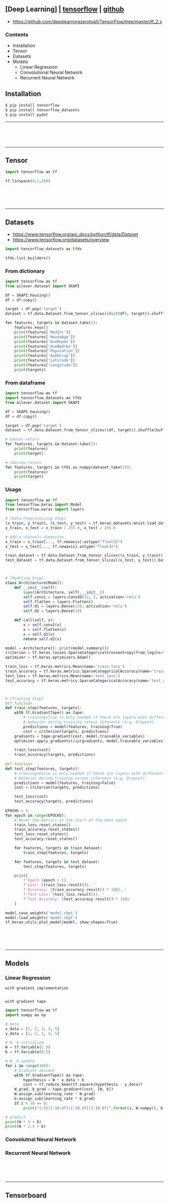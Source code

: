 ## [Deep Learning] | [tensorflow](https://www.tensorflow.org/api_docs/python/) | [github](https://github.com/tensorflow/tensorflow/tree/master/tensorflow/python)
- https://github.com/deeplearningzerotoall/TensorFlow/tree/master/tf_2.x

### Contents
- Installation
- Tensor
- Datasets
- Models
    - Linear Regression
    - Convolutional Neural Network
    - Recurrent Neural Network 

## Installation
```bash
$ pip install tensorflow
$ pip install tensorflow_datasets
$ pip install pydot
```

---

<br><br><br>

---

## Tensor

```python
import tensorflow as tf

tf.linspace(0,1,100)
```

<br><br><br>


---

## Datasets
- https://www.tensorflow.org/api_docs/python/tf/data/Dataset
- https://www.tensorflow.org/datasets/overview

```python
import tensorflow_datasets as tfds

tfds.list_builders()
```

### From dictionary
```python
import tensorflow as tf
from ailever.dataset import SKAPI

df = SKAPI.housing()
df = df.copy()

target = df.pop('target')
dataset = tf.data.Dataset.from_tensor_slices((dict(df), target)).shuffle(buffer_size=df.shape[0]).batch(5)

for features, targets in dataset.take(1):
    features.keys()
    print(features['MedInc'])
    print(features['HouseAge'])
    print(features['AveRooms'])
    print(features['AveBedrms'])
    print(features['Population'])
    print(features['AveOccup'])
    print(features['Latitude'])
    print(features['Longitude'])
    print(targets)
```
### From dataframe
```python
import tensorflow as tf
import tensorflow_datasets as tfds
from ailever.dataset import SKAPI

df = SKAPI.housing()
df = df.copy()

target = df.pop('target')
dataset = tf.data.Dataset.from_tensor_slices((df, target)).shuffle(buffer_size=df.shape[0]).batch(5)

# tensor-return
for features, targets in dataset.take(1):
    print(features)
    print(target)

# ndarray-return    
for features, targets in tfds.as_numpy(dataset.take(1)):
    print(features)
    print(target)    
```


### Usage
```python
import tensorflow as tf
from tensorflow.keras import Model
from tensorflow.keras import layers

# [Data-Preprocessing Step]
(x_train, y_train), (x_test, y_test) = tf.keras.datasets.mnist.load_data()
x_train, x_test = x_train / 255.0, x_test / 255.0

# Add a channels dimension
x_train = x_train[..., tf.newaxis].astype("float32")
x_test = x_test[..., tf.newaxis].astype("float32")

train_dataset = tf.data.Dataset.from_tensor_slices((x_train, y_train)).shuffle(10000).batch(32)
test_dataset = tf.data.Dataset.from_tensor_slices((x_test, y_test)).batch(32)



# [Modeling Step]
class Architecture(Model):
    def __init__(self):
        super(Architecture, self).__init__()
        self.conv1 = layers.Conv2D(32, 3, activation='relu')
        self.flatten = layers.Flatten()
        self.d1 = layers.Dense(128, activation='relu')
        self.d2 = layers.Dense(10)

    def call(self, x):
        x = self.conv1(x)
        x = self.flatten(x)
        x = self.d1(x)
        return self.d2(x)

model = Architecture(); print(model.summary())
criterion = tf.keras.losses.SparseCategoricalCrossentropy(from_logits=True)
optimizer = tf.keras.optimizers.Adam()

train_loss = tf.keras.metrics.Mean(name='train_loss')
train_accuracy = tf.keras.metrics.SparseCategoricalAccuracy(name='train_accuracy')
test_loss = tf.keras.metrics.Mean(name='test_loss')
test_accuracy = tf.keras.metrics.SparseCategoricalAccuracy(name='test_accuracy')



# [Training Step]
@tf.function
def train_step(features, targets):
    with tf.GradientTape() as tape:
        # training=True is only needed if there are layers with different
        # behavior during training versus inference (e.g. Dropout).
        predictions = model(features, training=True)
        cost = criterion(targets, predictions)
    gradients = tape.gradient(cost, model.trainable_variables)
    optimizer.apply_gradients(zip(gradients, model.trainable_variables))

    train_loss(cost)
    train_accuracy(targets, predictions)
    
@tf.function
def test_step(features, targets):
    # training=False is only needed if there are layers with different
    # behavior during training versus inference (e.g. Dropout).
    predictions = model(features, training=False)
    cost = criterion(targets, predictions)

    test_loss(cost)
    test_accuracy(targets, predictions)
    
EPOCHS = 5
for epoch in range(EPOCHS):
    # Reset the metrics at the start of the next epoch
    train_loss.reset_states()
    train_accuracy.reset_states()
    test_loss.reset_states()
    test_accuracy.reset_states()

    for features, targets in train_dataset:
        train_step(features, targets)

    for features, targets in test_dataset:
        test_step(features, targets)

    print(
        f'Epoch {epoch + 1}, '
        f'Loss: {train_loss.result()}, '
        f'Accuracy: {train_accuracy.result() * 100}, '
        f'Test Loss: {test_loss.result()}, '
        f'Test Accuracy: {test_accuracy.result() * 100}'
    )

model.save_weights('model.ckpt')
model.load_weights('model.ckpt')
tf.keras.utils.plot_model(model, show_shapes=True)
```

<br><br><br>

---


## Models
### Linear Regression
`with gradient implementation`
```python

```
`with gradient tape`
```python
import tensorflow as tf
import numpy as np

# Data
x_data = [1, 2, 3, 4, 5]
y_data = [1, 2, 3, 4, 5]

# W, b initialize
W = tf.Variable(2.9)
b = tf.Variable(0.5)

# W, b update
for i in range(100):
    # Gradient descent
    with tf.GradientTape() as tape:
        hypothesis = W * x_data + b
        cost = tf.reduce_mean(tf.square(hypothesis - y_data))
    W_grad, b_grad = tape.gradient(cost, [W, b])
    W.assign_sub(learning_rate * W_grad)
    b.assign_sub(learning_rate * b_grad)
    if i % 10 == 0:
        print("{:5}|{:10.4f}|{:10.4f}|{:10.6f}".format(i, W.numpy(), b.numpy(), cost))

# predict
print(W * 5 + b)
print(W * 2.5 + b)
```

### Convolutnal Neural Network


### Recurrent Neural Network

<br><br><br>

---

## Tensorboard




